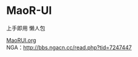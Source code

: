 # MaoR-UI

上手即用 懒人包

<a href="http://www.Maorui.org">MaoRUI.org</a>
<br/>NGA：http://bbs.ngacn.cc/read.php?tid=7247447
